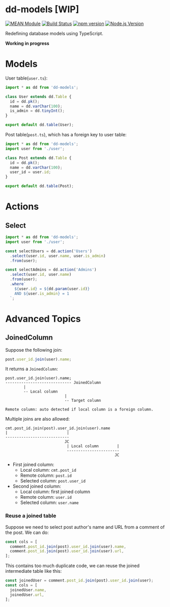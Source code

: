 # dd-models [WIP]

[![MEAN Module](https://img.shields.io/badge/MEAN%20Module-TypeScript-blue.svg?style=flat-square)](https://github.com/mgenware/MEAN-Module)
[![Build Status](https://img.shields.io/travis/mgenware/dd-models.svg?style=flat-square&label=Build+Status)](https://travis-ci.org/mgenware/dd-models)
[![npm version](https://img.shields.io/npm/v/dd-models.svg?style=flat-square)](https://npmjs.com/package/dd-models)
[![Node.js Version](http://img.shields.io/node/v/dd-models.svg?style=flat-square)](https://nodejs.org/en/)

Redefining database models using TypeScript.

**Working in progress**

# Models
User table(`user.ts`):
```ts
import * as dd from 'dd-models';

class User extends dd.Table {
  id = dd.pk();
  name = dd.varChar(100);
  is_admin = dd.tinyInt();
}

export default dd.table(User);
```

Post table(`post.ts`), which has a foreign key to user table:
```ts
import * as dd from 'dd-models';
import user from './user';

class Post extends dd.Table {
  id = dd.pk();
  name = dd.varChar(100);
  user_id = user.id;
}

export default dd.table(Post);
```

# Actions
## Select
```ts
import * as dd from 'dd-models';
import user from './user';

const selectUsers = dd.action('Users')
  .select(user.id, user.name, user.is_admin)
  .from(user);

const selectAdmins = dd.action('Admins')
  .select(user.id, user.name)
  .from(user);
  .where`
    ${user.id} = ${dd.param(user.id)}
    AND ${user.is_admin} = 1
  `;
```

# Advanced Topics
## JoinedColumn
Suppose the following join:
```typescript
post.user_id.join(user).name;
```

It returns a `JoinedColumn`:
```
post.user_id.join(user).name;
----------------------------- JoinedColumn
        |
        -- Local column
                          |
                          -- Target column

Remote column: auto detected if local column is a foreign column.
```

Multiple joins are also allowed:
```
cmt.post_id.join(post).user_id.join(user).name
|                          |
----------------------------
                          JC
                           | Local column        |
                           -----------------------
                                                JC
```

* First joined column:
  * Local column: `cmt.post_id`
  * Remote column: `post.id`
  * Selected column: `post.user_id`
* Second joined column:
  * Local column: first joined column
  * Remote column: `user.id`
  * Selected column: `user.name`

### Reuse a joined table
Suppose we need to select post author's name and URL from a comment of the post. We can do:
```ts
const cols = [
  comment.post_id.join(post).user_id.join(user).name,
  comment.post_id.join(post).user_id.join(user).url,
];
```

This contains too much duplicate code, we can reuse the joined intermediate table like this:
```ts
const joinedUser = comment.post_id.join(post).user_id.join(user);
const cols = [
  joinedUser.name,
  joinedUser.url,
];
```
